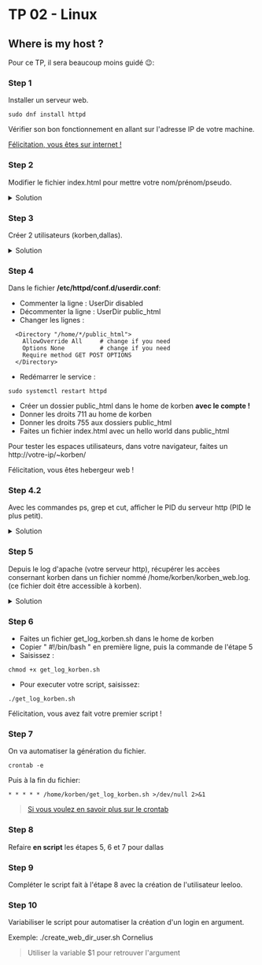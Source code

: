 # TP 02 - Linux
## Where is my host ?
Pour ce TP, il sera beaucoup moins guidé 😉:

### Step 1

Installer un serveur web.
```
sudo dnf install httpd
```
Vérifier son bon fonctionnement en allant sur l'adresse IP de votre machine.

[Félicitation, vous êtes sur internet !](https://www.youtube.com/watch?v=ouEudC6rS8E)

### Step 2

Modifier le fichier index.html pour mettre votre nom/prénom/pseudo.

<details>
    <summary>Solution</summary>
    
    sudo vim /var/www/html/index.html

</details>


### Step 3

Créer 2 utilisateurs (korben,dallas).

<details>
    <summary>Solution</summary>

    sudo adduser korben
    sudo adduser dallas

</details>

### Step 4

Dans le fichier **/etc/httpd/conf.d/userdir.conf**:
- Commenter la ligne : UserDir disabled 
- Décommenter la ligne : UserDir public_html 
- Changer les lignes : 
```
  <Directory "/home/*/public_html">
    AllowOverride All     # change if you need
    Options None          # change if you need
    Require method GET POST OPTIONS
  </Directory>
```
- Redémarrer le service :
```
sudo systemctl restart httpd
```
- Créer un dossier public_html dans le home de korben **avec le compte !**
- Donner les droits 711 au home de korben
- Donner les droits 755 aux dossiers public_html
- Faites un fichier index.html avec un hello world dans public_html

Pour tester les espaces utilisateurs, dans votre navigateur, faites un http://votre-ip/~korben/

Félicitation, vous êtes hebergeur web !

### Step 4.2

Avec les commandes ps, grep et cut, afficher le PID du serveur http (PID le plus petit).

<details>
    <summary>Solution</summary>

    ps -aux | grep httpd | grep -v grep | grep root | awk '{print $2}'

</details>

### Step 5  

Depuis le log d'apache (votre serveur http), récupérer les accèes consernant korben dans un fichier nommé /home/korben/korben_web.log. (ce fichier doit être accessible à korben).

<details>
    <summary>Solution</summary>

    cat /var/log/httpd/access_log | grep "GET /~korben HTTP/1.1" > /home/korben/korben_web
    chown korben home/korben/korben_web

</details>

### Step 6

- Faites un fichier get_log_korben.sh dans le home de korben
- Copier " #!/bin/bash " en première ligne, puis la commande de l'étape 5
- Saisissez :
```
chmod +x get_log_korben.sh
```
- Pour executer votre script, saisissez:
```
./get_log_korben.sh
```
Félicitation, vous avez fait votre premier script !

### Step 7

On va automatiser la génération du fichier.
```
crontab -e
```
Puis à la fin du fichier:
```
* * * * * /home/korben/get_log_korben.sh >/dev/null 2>&1
```
> [Si vous voulez en savoir plus sur le crontab](https://crontab-generator.org/)

### Step 8

Refaire **en script** les étapes 5, 6 et 7 pour dallas

### Step 9

Compléter le script fait à l'étape 8 avec la création de l'utilisateur leeloo.

### Step 10

Variabiliser le script pour automatiser la création d'un login en argument.

Exemple: ./create_web_dir_user.sh Cornelius
> Utiliser la variable $1 pour retrouver l'argument

